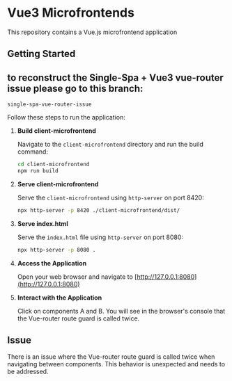 # Vue3 Microfrontends

This repository contains a Vue.js microfrontend application

## Getting Started
## to reconstruct the Single-Spa + Vue3 vue-router issue please go to this branch:
```single-spa-vue-router-issue```

Follow these steps to run the application:

1. **Build client-microfrontend**

   Navigate to the `client-microfrontend` directory and run the build command:

    ```bash
    cd client-microfrontend
    npm run build
    ```

2. **Serve client-microfrontend**

   Serve the `client-microfrontend` using `http-server` on port 8420:

    ```bash
    npx http-server -p 8420 ./client-microfrontend/dist/
    ```

3. **Serve index.html**

   Serve the `index.html` file using `http-server` on port 8080:

    ```bash
    npx http-server -p 8080 .
    ```

4. **Access the Application**

   Open your web browser and navigate to [http://127.0.0.1:8080](http://127.0.0.1:8080)

5. **Interact with the Application**

   Click on components A and B. You will see in the browser's console that the Vue-router route guard is called twice.

## Issue

There is an issue where the Vue-router route guard is called twice when navigating between components. This behavior is unexpected and needs to be addressed.
